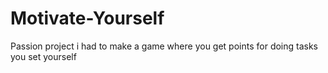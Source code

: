 # Motivate-Yourself
 Passion project i had to make a game where you get points for doing tasks you set yourself 
